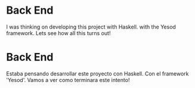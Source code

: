 # Back End
I was thinking on developing this project with Haskell. with the Yesod framework. Lets see 
how all this turns out!
# Back End
Estaba pensando desarrollar este proyecto con Haskell. Con el framework 'Yesod'. Vamos a ver
como terminara este intento!
